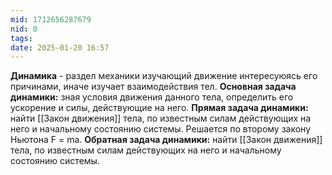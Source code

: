 ```yaml
---
mid: 1712656287679
nid: 0
tags: 
date: 2025-01-20 16:57
---
```

**Динамика** - раздел механики изучающий движение интересуюясь его причинами, иначе изучает взаимодействия тел.
**Основная задача динамики:** зная условия движения данного тела,
определить его ускорение и силы, действующие на него.
**Прямая задача динамики:** найти [[Закон движения]] тела, по известным силам действующих на него и начальному состоянию системы. Решается по второму закону Ньютона F = ma.
**Обратная задача динамики:** найти [[Закон движения]] тела, по известным силам действующих на него и начальному состоянию системы.